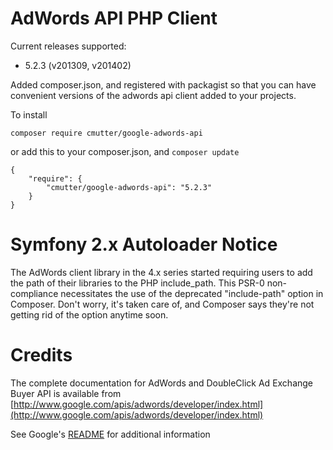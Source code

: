 AdWords API PHP Client
============================

Current releases supported: 

 - 5.2.3 (v201309, v201402)

Added composer.json, and registered with packagist so that you can have convenient versions of the adwords api client added to your projects.


To install

    composer require cmutter/google-adwords-api

or add this to your composer.json, and ```composer update``` 

```  
{
    "require": {
        "cmutter/google-adwords-api": "5.2.3"
    }
}
```


Symfony 2.x Autoloader Notice
============================
The AdWords client library in the 4.x series started requiring users to add the path of their libraries to the PHP include_path.  This PSR-0 non-compliance necessitates the use of the deprecated "include-path" option in Composer.  Don't worry, it's taken care of, and Composer says they're not getting rid of the option anytime soon.


Credits
============================

The complete documentation for AdWords and DoubleClick Ad Exchange Buyer API is
available from [http://www.google.com/apis/adwords/developer/index.html](http://www.google.com/apis/adwords/developer/index.html)

See Google's [README](https://github.com/colinmutter/adwords-php-client/blob/master/README) for additional information


